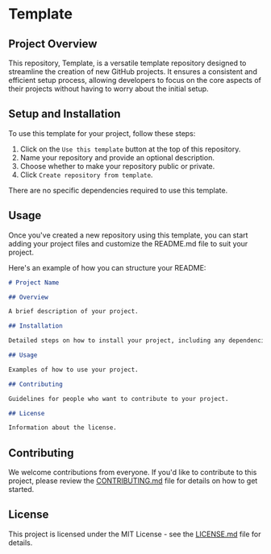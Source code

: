 # Template

## Project Overview

This repository, Template, is a versatile template repository designed to streamline the creation of new GitHub projects. It ensures a consistent and efficient setup process, allowing developers to focus on the core aspects of their projects without having to worry about the initial setup.

## Setup and Installation

To use this template for your project, follow these steps:

1. Click on the `Use this template` button at the top of this repository.
2. Name your repository and provide an optional description.
3. Choose whether to make your repository public or private.
4. Click `Create repository from template`.

There are no specific dependencies required to use this template.

## Usage

Once you've created a new repository using this template, you can start adding your project files and customize the README.md file to suit your project. 

Here's an example of how you can structure your README:

```markdown
# Project Name

## Overview

A brief description of your project.

## Installation

Detailed steps on how to install your project, including any dependencies.

## Usage

Examples of how to use your project.

## Contributing

Guidelines for people who want to contribute to your project.

## License

Information about the license.
```

## Contributing

We welcome contributions from everyone. If you'd like to contribute to this project, please review the [CONTRIBUTING.md](CONTRIBUTING.md) file for details on how to get started.

## License

This project is licensed under the MIT License - see the [LICENSE.md](LICENSE.md) file for details.